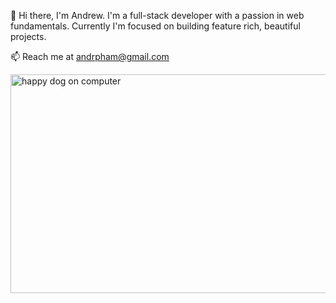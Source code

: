 
👋  Hi there, I'm Andrew.
I'm a full-stack developer with a passion in web fundamentals. Currently I'm focused on building feature rich, beautiful projects.


📫  Reach me at andrpham@gmail.com

<img src="https://i.imgur.com/eOgFPpy.jpeg" alt="happy dog on computer" height="350px" width="530px" />



<!---
andrewphm/andrewphm is a ✨ special ✨ repository because its `README.md` (this file) appears on your GitHub profile.
You can click the Preview link to take a look at your changes.
--->
